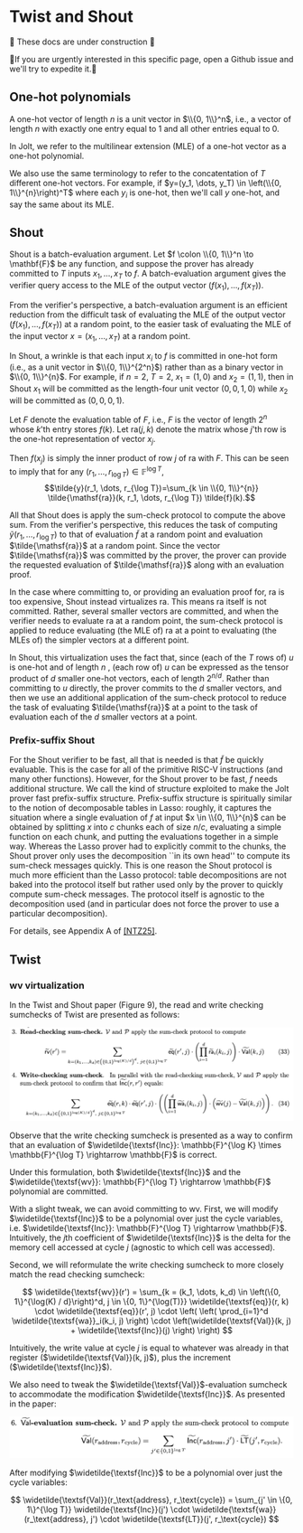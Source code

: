 # Twist and Shout

🚧 These docs are under construction 🚧

👷If you are urgently interested in this specific page, open a Github issue and we'll try to expedite it.👷
## One-hot polynomials

A one-hot vector of length $n$ is a unit vector in $\\{0, 1\\}^n$, i.e., a vector of length $n$ with exactly one entry equal to $1$ and all other entries equal to $0$. 

In Jolt, we refer to the multilinear extension (MLE) of a one-hot vector as a one-hot polynomial. 

We also use the same terminology to refer to the concatentation of $T$ different one-hot vectors. 
For example, if $y=(y_1, \dots, y_T) \in \left(\\{0, 1\\}^{n}\right)^T$ where each $y_i$ is one-hot, then we'll call $y$ one-hot, and say the same about its MLE.

## Shout

Shout is a batch-evaluation argument. Let $f \colon \\{0, 1\\}^n \to \mathbf{F}$ be any function, and suppose
the prover has already committed to $T$ inputs $x_1, \dots, x_T$ to $f$. A batch-evaluation argument
gives the verifier query access to the MLE of the output vector $(f(x_1), \dots, f(x_T))$.

From the verifier's perspective, a batch-evaluation argument is an efficient reduction from
the difficult task of evaluating the MLE of the output vector $(f(x_1), \dots, f(x_T))$ at a random
point, to the easier task of evaluating the MLE of the input vector $x=(x_1, \dots, x_T)$ at a random point. 

In Shout, a wrinkle is that each input $x_i$ to $f$ is committed in one-hot form (i.e., as a unit vector in $\\{0, 1\\}^{2^n}$) rather than as a binary vector in $\\{0, 1\\}^{n}$. For example, if $n=2$, $T=2$, $x_1=(1, 0)$ and $x_2=(1, 1)$, then in Shout $x_1$ will be committed as the length-four unit vector $(0, 0, 1, 0)$ while $x_2$ will be committed 
as $(0, 0, 0, 1)$. 

Let
 $F$ denote the evaluation table of $F$, i.e., $F$ is the vector of length $2^n$ whose $k$'th entry stores $f(k)$. 
Let $\mathsf{ra}(j,k)$ denote the matrix whose $j$'th row is the one-hot representation of vector $x_j$. 

Then $f(x_j)$ is simply the inner product of row $j$ of $\mathsf{ra}$ with $F$. This can be seen to imply that
for any $(r_1, \dots, r_{\log T}) \in \mathbb{F}^{\log T}$, 
$$\tilde{y}(r_1, \dots, r_{\log T})=\sum_{k \in \\{0, 1\\}^{n}} \tilde{\mathsf{ra}}(k, r_1, \dots, r_{\log T}) \tilde{f}(k).$$

All that Shout does is apply the sum-check protocol to compute the above sum. From the verifier's perspective,
this reduces the task of computing $\tilde{y}(r_1, \dots, r_{\log T})$ to that of evaluation 
$\tilde{f}$ at a random point and evaluation $\tilde{\mathsf{ra}}$ at a random point. Since the vector $\tilde{\mathsf{ra}}$ was 
committed by the prover, the prover can provide the requested evaluation of $\tilde{\mathsf{ra}}$ along with an evaluation proof. 

In the case where committing to, or providing an evaluation proof for, $\mathsf{ra}$ is too expensive, Shout instead virtualizes $\mathsf{ra}$. This means $\mathsf{ra}$ itself is not committed. Rather, several smaller vectors are committed, and when the verifier needs to evaluate $\mathsf{ra}$ at a random point,
the sum-check protocol is applied to reduce evaluating (the MLE of) $\mathsf{ra}$ at a point to evaluating 
(the MLEs of) the simpler vectors at a different point. 

In Shout, this virtualization uses the fact that, since (each of the $T$ rows of) $u$ is one-hot and of length $n$ , (each row of) $u$ can be expressed as the tensor product of $d$ smaller one-hot vectors, each of length $2^{n/d}$. 
Rather than committing to $u$ directly, the prover commits to the $d$ smaller vectors,
and then we use an additional application of the sum-check protocol to
reduce the task of evaluating $\tilde{\mathsf{ra}}$ at a point to the task of evaluation each of the $d$ smaller vectors at a point.  

### Prefix-suffix Shout
For the Shout verifier to be fast, all that is needed is that $\tilde{f}$ be quickly evaluable. This is the case for all of the primitive RISC-V instructions (and many other functions). However,
for the Shout prover to be fast, $f$ needs additional structure. We call the kind of structure exploited to make the Jolt prover fast prefix-suffix structure. Prefix-suffix structure is spiritually similar to the notion of decomposable tables in Lasso: roughly, it captures the situation where a single evaluation of $f$ at input $x \in \\{0, 1\\}^{n}$ can be obtained by splitting $x$ into $c$ chunks each of size $n/c$, evaluating a simple function on each chunk, and putting the evaluations together in a simple way. Whereas the Lasso prover had to explicitly commit to the chunks,
the Shout prover only uses the decomposition ``in its own head'' to compute its sum-check messages quickly. This is one reason the Shout protocol is much more efficient than the Lasso protocol: table decompositions are not baked into the protocol itself but rather used only by the prover to quickly compute sum-check messages. The protocol itself is agnostic to the decomposition used (and in particular does not force the prover to use a particular decomposition). 

For details, see Appendix A of <a href="https://eprint.iacr.org/2025/611">[NTZ25]</a>.

## Twist

### wv virtualization

In the Twist and Shout paper (Figure 9), the read and write checking sumchecks of Twist are presented as follows:

![twist rw](../imgs/twist_read_write_checking.png)

Observe that the write checking sumcheck is presented as a way to confirm that an evaluation of $\widetilde{\textsf{Inc}}: \mathbb{F}^{\log K} \times \mathbb{F}^{\log T} \rightarrow \mathbb{F}$ is correct.

Under this formulation, both $\widetilde{\textsf{Inc}}$ and the $\widetilde{\textsf{wv}}: \mathbb{F}^{\log T} \rightarrow \mathbb{F}$ polynomial are committed.

With a slight tweak, we can avoid committing to $\textsf{wv}$.
First, we will modify $\widetilde{\textsf{Inc}}$ to be a polynomial over just the cycle variables, i.e. $\widetilde{\textsf{Inc}}: \mathbb{F}^{\log T} \rightarrow \mathbb{F}$.
Intuitively, the $j$th coefficient of $\widetilde{\textsf{Inc}}$ is the delta for the memory cell accessed at cycle $j$ (agnostic to which cell was accessed).

Second, we will reformulate the write checking sumcheck to more closely match the read checking sumcheck:

$$
\widetilde{\textsf{wv}}(r') = \sum_{k = (k_1, \dots, k_d) \in \left(\{0, 1\}^{\log(K) / d}\right)^d, j \in \{0, 1\}^{\log(T)}} \widetilde{\textsf{eq}}(r, k) \cdot \widetilde{\textsf{eq}}(r', j) \cdot
\left( \left( \prod_{i=1}^d \widetilde{\textsf{wa}}_i(k_i, j) \right) \cdot \left(\widetilde{\textsf{Val}}(k, j) + \widetilde{\textsf{Inc}}(j) \right) \right)
$$

Intuitively, the write value at cycle $j$ is equal to whatever was already in that register ($\widetilde{\textsf{Val}}(k, j)$), plus the increment ($\widetilde{\textsf{Inc}}$).

We also need to tweak the $\widetilde{\textsf{Val}}$-evaluation sumcheck to accommodate the modification $\widetilde{\textsf{Inc}}$.
As presented in the paper:

![twist val evaluation](../imgs/twist_val_evaluation.png)

After modifying $\widetilde{\textsf{Inc}}$ to be a polynomial over just the cycle variables:

$$
\widetilde{\textsf{Val}}(r_\text{address}, r_\text{cycle}) = \sum_{j' \in \{0, 1\}^{\log T}} \widetilde{\textsf{Inc}}(j') \cdot \widetilde{\textsf{wa}}(r_\text{address}, j') \cdot \widetilde{\textsf{LT}}(j', r_\text{cycle})
$$
